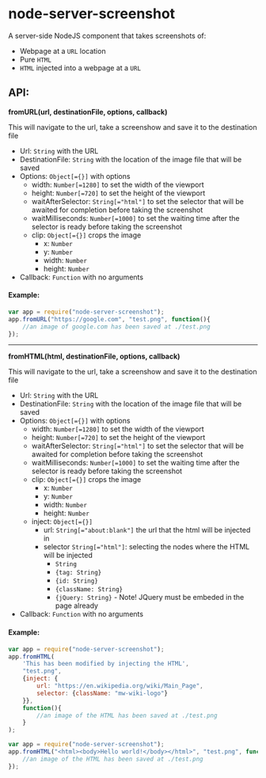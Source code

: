 # node-server-screenshot
A server-side NodeJS component that takes screenshots of:
* Webpage at a `URL` location
* Pure `HTML`
* `HTML` injected into a webpage at a `URL`

## API:

**fromURL(url, destinationFile, options, callback)**

This will navigate to the url, take a screenshow and save it to the destination file
* Url: `String` with the URL
* DestinationFile: `String` with the location of the image file that will be saved
* Options: `Object[={}]` with options
    * width: `Number[=1280]` to set the width of the viewport
    * height: `Number[=720]` to set the height of the viewport
    * waitAfterSelector: `String[="html"]` to set the selector that will be awaited for completion before taking the screenshot
    * waitMilliseconds: `Number[=1000]` to set the waiting time after the selector is ready before taking the screenshot
    * clip: `Object[={}]` crops the image
        * x: `Number`
        * y: `Number`
        * width: `Number`
        * height: `Number`
* Callback: `Function` with no arguments

#### Example:
```javascript
var app = require("node-server-screenshot");
app.fromURL("https://google.com", "test.png", function(){
    //an image of google.com has been saved at ./test.png
});
```

___

**fromHTML(html, destinationFile, options, callback)**

This will navigate to the url, take a screenshow and save it to the destination file
* Url: `String` with the URL
* DestinationFile: `String` with the location of the image file that will be saved
* Options: `Object[={}]` with options
    * width: `Number[=1280]` to set the width of the viewport
    * height: `Number[=720]` to set the height of the viewport
    * waitAfterSelector: `String[="html"]` to set the selector that will be awaited for completion before taking the screenshot
    * waitMilliseconds: `Number[=1000]` to set the waiting time after the selector is ready before taking the screenshot
    * clip: `Object[={}]` crops the image
        * x: `Number`
        * y: `Number`
        * width: `Number`
        * height: `Number`
    * inject: `Object[={}]`
        * url: `String[="about:blank"]` the url that the html will be injected in
        * selector `String[="html"]`: selecting the nodes where the HTML will be injected
            * `String`
            * `{tag: String}`
            * `{id: String}`
            * `{className: String}`
            * `{jQuery: String}` - Note! JQuery must be embeded in the page already
* Callback: `Function` with no arguments

#### Example:
```javascript
var app = require("node-server-screenshot");
app.fromHTML(
    'This has been modified by injecting the HTML',
    "test.png",
    {inject: {
        url: "https://en.wikipedia.org/wiki/Main_Page",
        selector: {className: "mw-wiki-logo"}
    }},
    function(){
        //an image of the HTML has been saved at ./test.png
    }
);
```
```javascript
var app = require("node-server-screenshot");
app.fromHTML("<html><body>Hello world!</body></html>", "test.png", function(){
    //an image of the HTML has been saved at ./test.png
});
```
